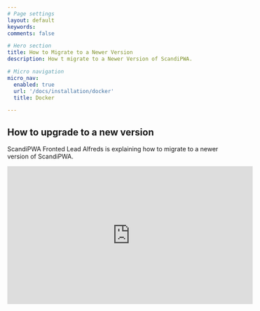 ```yaml
---
# Page settings
layout: default
keywords:
comments: false

# Hero section
title: How to Migrate to a Newer Version
description: How t migrate to a Newer Version of ScandiPWA.

# Micro navigation
micro_nav:
  enabled: true
  url: '/docs/installation/docker'
  title: Docker

---
```


## How to upgrade to a new version

ScandiPWA Fronted Lead Alfreds is explaining how to migrate to a newer version of ScandiPWA.

<div class="video">
    <iframe width="560" height="315" src="https://www.youtube.com/embed/u6a5Abd_4fc" frameborder="0" allow="accelerometer; autoplay; encrypted-media; gyroscope; picture-in-picture" allowfullscreen></iframe>
</div>
